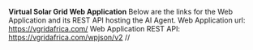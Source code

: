 **Virtual Solar Grid Web Application**
Below are the links for the Web Application and its REST API hosting the AI Agent.
Web Application url: https://vgridafrica.com/
Web Application REST API: https://vgridafrica.com/wpjson/v2 //
